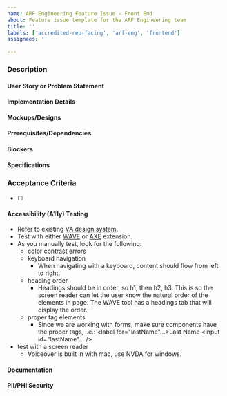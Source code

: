 ```yaml
---
name: ARF Engineering Feature Issue - Front End
about: Feature issue template for the ARF Engineering team
title: ''
labels: ['accredited-rep-facing', 'arf-eng', 'frontend']
assignees: ''

---
```


### Description

#### User Story or Problem Statement
<!-- Outline the user story or the problem being addressed -->

#### Implementation Details
<!-- Describe how the feature or solution should be implemented -->

#### Mockups/Designs
<!-- Include any available mockups or design elements -->

#### Prerequisites/Dependencies
<!-- List any prerequisites or dependencies -->

#### Blockers
<!-- Identify any potential obstacles -->

#### Specifications
<!-- Detail the technical specifications required -->

### Acceptance Criteria
<!-- Specify criteria for ticket completion -->
- [ ]

#### Accessibility (A11y) Testing 
- Refer to existing [VA design system](https://design.va.gov/components/form/).
- Test with either [WAVE](https://chromewebstore.google.com/detail/wave-evaluation-tool/jbbplnpkjmmeebjpijfedlgcdilocofh?hl=en-US&utm_source=ext_sidebar) or [AXE](https://chromewebstore.google.com/detail/axe-devtools-web-accessib/lhdoppojpmngadmnindnejefpokejbdd?hl=en-US&utm_source=ext_sidebar) extension.
- As you manually test, look for the following:
   - color contrast errors
   - keyboard navigation
     - When navigating with a keyboard, content should flow from left to right.
   - heading order 
     - Headings should be in order, so h1, then h2, h3. This is so the screen reader can let the user know the natural order of the elements in page. The WAVE tool has a headings tab that will display the order.
   - proper tag elements
     - Since we are working with forms, make sure components have the proper tags, i.e.:
 <label for="lastName"...>Last Name</label> <input id="lastName"... />
- test with a screen reader 
  - Voiceover is built in with mac, use NVDA for windows.

#### Documentation
<!-- Ensure relevant documentation is created or updated -->

#### PII/PHI Security
<!-- Verify that personally identifiable information/protected health information is secure -->
